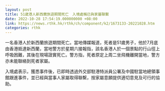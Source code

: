 ```yaml
---
layout: post
title: 51歲港人新西蘭旅遊期間死亡　入境處稱已與家屬聯繫
date: 2022-10-28 17:54:19.000000000 +08:00
link: https://news.rthk.hk/rthk/ch/component/k2/1673133-20221028.htm
categories: rthk
---
```


一名香港人於新西蘭旅遊期間死亡。當地傳媒報道，死者是51歲男子，他於7月底由香港抵達新西蘭，當地警方於星期六接報指，該名香港人於一個景點的行山徑上呼吸困難，其後在現場證實死亡。警方指，死者原定上周二坐飛機離開當地，警方亦未能聯絡到死者家屬。

入境處表示，獲悉事件後，已即時透過外交部駐港特派員公署及中國駐當地總領事館跟進事件，並已經與當事人家屬取得聯繫，按家屬意願提供適切意見及可行的協助。
